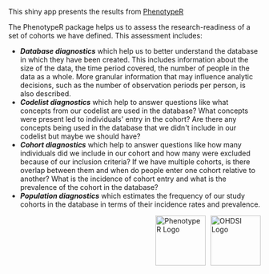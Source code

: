 This shiny app presents the results from [PhenotypeR](https://ohdsi.github.io/PhenotypeR)  

The PhenotypeR package helps us to assess the research-readiness of a set of cohorts we have defined. This assessment includes:  

- ___Database diagnostics___ which help us to better understand the database in which they have been created. This includes information about the size of the data, the time period covered, the number of people in the data as a whole. More granular information that may influence analytic decisions, such as the number of observation periods per person, is also described.  
- ___Codelist diagnostics___ which help to answer questions like what concepts from our codelist are used in the database? What concepts were present led to individuals' entry in the cohort? Are there any concepts being used in the database that we didn't include in our codelist but maybe we should have?  
- ___Cohort diagnostics___ which help to answer questions like how many individuals did we include in our cohort and how many were excluded because of our inclusion criteria? If we have multiple cohorts, is there overlap between them and when do people enter one cohort relative to another? What is the incidence of cohort entry and what is the prevalence of the cohort in the database?  
- ___Population diagnostics___ which estimates the frequency of our study cohorts in the database in terms of their incidence rates and prevalence.

<div style="display: flex; align-items: center; justify-content: flex-end; gap: 10px;">
    <a href="https://ohdsi.github.io/PhenotypeR" target="_blank">
        <img src="phenotyper_logo.png" alt="PhenotypeR Logo" style="width: 100px;">
    </a>
    <a href="https://ohdsi.org" target="_blank">
        <img src="ohdsi_logo.svg" alt="OHDSI Logo" style="width: 100px;">
    </a>
</div>

